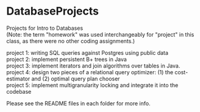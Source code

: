 # DatabaseProjects
Projects for Intro to Databases                                         
(Note: the term "homework" was used interchangeably for "project" in this class, as there were no other coding assignments.) 


project 1: writing SQL queries against Postgres using public data                                       
project 2: implement persistent B+ trees in Java                                    
project 3: implement iterators and join algorithms over tables in Java.                                 
project 4: design two pieces of a relational query optimizer: (1) the cost-estimator and (2) optimal query plan chooser                 
project 5: implement multigranularity locking and integrate it into the codebase                              

Please see the README files in each folder for more info. 
